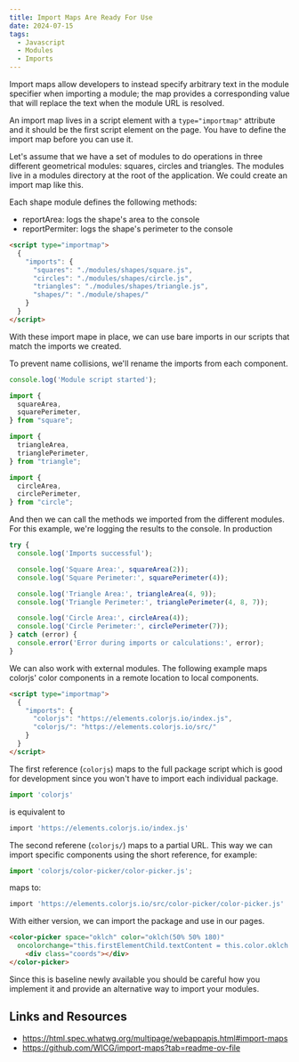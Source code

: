 ```yaml
---
title: Import Maps Are Ready For Use
date: 2024-07-15
tags:
  - Javascript
  - Modules
  - Imports
---
```


Import maps allow developers to instead specify arbitrary text in the module specifier when importing a module; the map provides a corresponding value that will replace the text when the module URL is resolved.

An import map lives in a script element with a `type="importmap"` attribute and it should be the first script element on the page. You have to define the import map before you can use it.

Let's assume that we have a set of modules to do operations in three different geometrical modules: squares, circles and triangles. The modules live in a modules directory at the root of the application. We could create an import map like this.

Each shape module defines the following methods:

* reportArea:  logs the shape's area to the console
* reportPermiter: logs the shape's perimeter to the console

```html
<script type="importmap">
  {
    "imports": {
      "squares": "./modules/shapes/square.js",
      "circles": "./modules/shapes/circle.js",
      "triangles": "./modules/shapes/triangle.js",
      "shapes/": "./module/shapes/"
    }
  }
</script>
```

With these import mape in place, we can use bare imports in our scripts that match the imports we created.

To prevent name collisions, we'll rename the imports from each component.

```js
console.log('Module script started');

import {
  squareArea,
  squarePerimeter,
} from "square";

import {
  triangleArea,
  trianglePerimeter,
} from "triangle";

import {
  circleArea,
  circlePerimeter,
} from "circle";
```

And then we can call the methods we imported from the different modules. For this example, we're logging the results to the console. In production

```js
try {
  console.log('Imports successful');

  console.log('Square Area:', squareArea(2));
  console.log('Square Perimeter:', squarePerimeter(4));

  console.log('Triangle Area:', triangleArea(4, 9));
  console.log('Triangle Perimeter:', trianglePerimeter(4, 8, 7));

  console.log('Circle Area:', circleArea(4));
  console.log('Circle Perimeter:', circlePerimeter(7));
} catch (error) {
  console.error('Error during imports or calculations:', error);
}
```

We can also work with external modules. The following example maps colorjs' color components in a remote location to local components.

```html
<script type="importmap">
  {
    "imports": {
      "colorjs": "https://elements.colorjs.io/index.js",
      "colorjs/": "https://elements.colorjs.io/src/"
    }
  }
</script>
```

The first reference (`colorjs`) maps to the full package script which is good for development since you won't have to import each individual package.

```js
import 'colorjs'
```

is equivalent to

```bash
import 'https://elements.colorjs.io/index.js'
```

The second referene (`colorjs/`) maps to a partial URL. This way we can import specific components using the short reference, for example:

```js
import 'colorjs/color-picker/color-picker.js';
```

maps to:

```bash
import 'https://elements.colorjs.io/src/color-picker/color-picker.js'
```

With either version, we can import the package and use in our pages.

```html
<color-picker space="oklch" color="oklch(50% 50% 180)"
  oncolorchange="this.firstElementChild.textContent = this.color.oklch.join(' ')">
	<div class="coords"></div>
</color-picker>
```

Since this is baseline newly available you should be careful how you implement it and provide an alternative way to import your modules.

## Links and Resources

* <https://html.spec.whatwg.org/multipage/webappapis.html#import-maps>
* <https://github.com/WICG/import-maps?tab=readme-ov-file>

